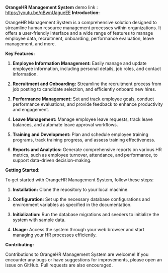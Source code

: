 **OrangeHR Management System**
demo link : https://youtu.be/qBwnUagueEE
**Introduction:**

OrangeHR Management System is a comprehensive solution designed to streamline human resource management processes within organizations. It offers a user-friendly interface and a wide range of features to manage employee data, recruitment, onboarding, performance evaluation, leave management, and more.

**Key Features:**

1. **Employee Information Management:** Easily manage and update employee information, including personal details, job roles, and contact information.

2. **Recruitment and Onboarding:** Streamline the recruitment process from job posting to candidate selection, and efficiently onboard new hires.

3. **Performance Management:** Set and track employee goals, conduct performance evaluations, and provide feedback to enhance productivity and engagement.

4. **Leave Management:** Manage employee leave requests, track leave balances, and automate leave approval workflows.

5. **Training and Development:** Plan and schedule employee training programs, track training progress, and assess training effectiveness.

6. **Reports and Analytics:** Generate comprehensive reports on various HR metrics, such as employee turnover, attendance, and performance, to support data-driven decision-making.

**Getting Started:**

To get started with OrangeHR Management System, follow these steps:

1. **Installation:** Clone the repository to your local machine.

2. **Configuration:** Set up the necessary database configurations and environment variables as specified in the documentation.

3. **Initialization:** Run the database migrations and seeders to initialize the system with sample data.

4. **Usage:** Access the system through your web browser and start managing your HR processes efficiently.

**Contributing:**

Contributions to OrangeHR Management System are welcome! If you encounter any bugs or have suggestions for improvements, please open an issue on GitHub. Pull requests are also encouraged.




